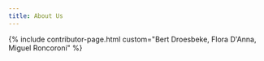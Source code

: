 ```yaml
---
title: About Us
---
```



<!-- Something about Flora and Miguel taking care of the content and Bert taking care of the website itself. Our background? Elixir Belgium in general. We are always there for questions through email or github issues   -->

{% include contributor-page.html custom="Bert Droesbeke, Flora D'Anna, Miguel Roncoroni" %}
